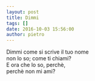 ```yaml
---
layout: post
title: Dimmi
tags: []
date: 2016-10-03 15:56:00
author: pietro
---
```

Dimmi come si scrive il tuo nome<br/>non lo so; come ti chiami?<br/>E ora che lo so, perchè,<br/>perchè non mi ami?
